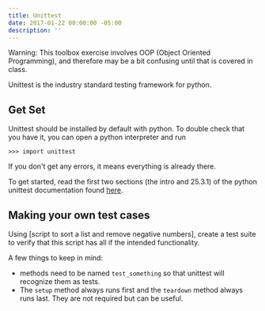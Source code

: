 ```yaml
---
title: Unittest
date: 2017-01-22 00:00:00 -05:00
description: ''
---
```


Warning: This toolbox exercise involves OOP (Object Oriented Programming), and
therefore may be a bit confusing until that is covered in class.

Unittest is the industry standard testing framework for python.

## Get Set

Unittest should be installed by default with python. To double check that you
have it, you can open a python interpreter and run

    >>> import unittest

If you don't get any errors, it means everything is already there.

To get started, read the first two sections (the intro and 25.3.1) of the
python unittest documentation found
[here](https://docs.python.org/3/library/unittest.html).

## Making your own test cases

Using [script to sort a list and remove negative numbers], create a test suite
to verify that this script has all if the intended functionality.

A few things to keep in mind:

  * methods need to be named `test_something` so that unittest will recognize them as tests.
  * The `setup` method always runs first and the `teardown` method always runs last. They are not required but can be useful.
